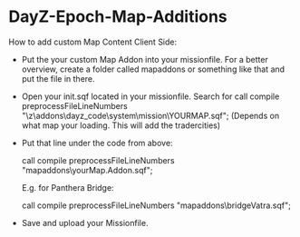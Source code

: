 # DayZ-Epoch-Map-Additions


How to add custom Map Content Client Side:


 - Put the your custom Map Addon into your missionfile. For a better overview, create a folder called mapaddons or something like that and put the file in there.

 - Open your init.sqf located in your missionfile. Search for call compile preprocessFileLineNumbers "\z\addons\dayz_code\system\mission\YOURMAP.sqf"; (Depends on what map your loading. This will add the tradercities)

 - Put that line under the code from above:

    call compile preprocessFileLineNumbers "mapaddons\yourMap.Addon.sqf";
    
    E.g. for Panthera Bridge:
    
    call compile preprocessFileLineNumbers "mapaddons\bridgeVatra.sqf";

 - Save and upload your Missionfile.
